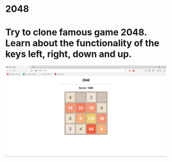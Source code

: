 # 2048
# Try to clone famous game 2048. Learn about the functionality of the keys left, right, down and up.  
![alt text](2048.PNG)
